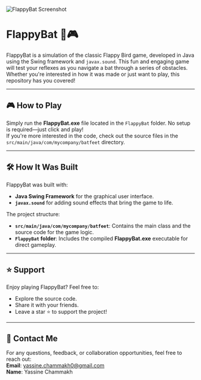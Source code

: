 ![FlappyBat Screenshot](assets/game-screenshot.png)



# FlappyBat 🦇🎮

FlappyBat is a simulation of the classic Flappy Bird game, developed in Java using the Swing framework and `javax.sound`. This fun and engaging game will test your reflexes as you navigate a bat through a series of obstacles. Whether you're interested in how it was made or just want to play, this repository has you covered!

---

## 🎮 How to Play

Simply run the **FlappyBat.exe** file located in the `FlappyBat` folder. No setup is required—just click and play!  
If you're more interested in the code, check out the source files in the `src/main/java/com/mycompany/batfeet` directory.

---

## 🛠️ How It Was Built

FlappyBat was built with:
- **Java Swing Framework** for the graphical user interface.
- **`javax.sound`** for adding sound effects that bring the game to life.

The project structure:
- **`src/main/java/com/mycompany/batfeet`**: Contains the main class and the source code for the game logic.
- **`FlappyBat` folder**: Includes the compiled **FlappyBat.exe** executable for direct gameplay.

---

## ⭐ Support

Enjoy playing FlappyBat? Feel free to:
- Explore the source code.
- Share it with your friends.
- Leave a star ⭐ to support the project!

---

## 📧 Contact Me

For any questions, feedback, or collaboration opportunities, feel free to reach out:  
**Email**: [yassine.chammakh0@gmail.com](mailto:yassine.chammakh0@gmail.com)  
**Name**: Yassine Chammakh
